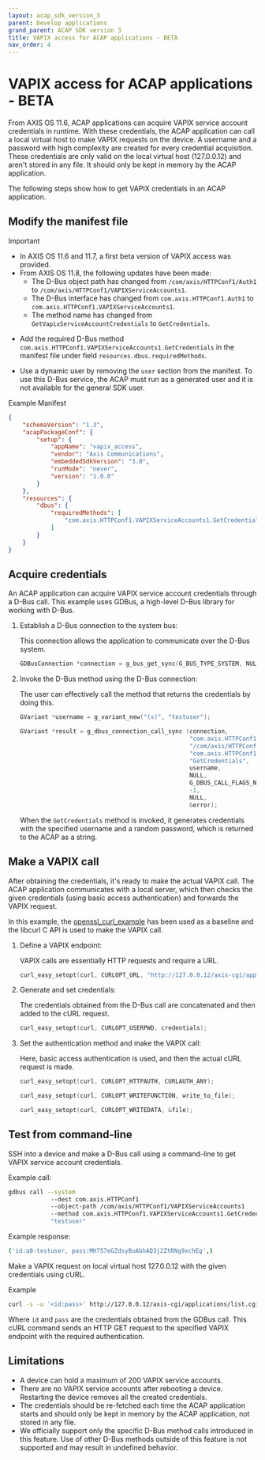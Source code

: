 ```yaml
---
layout: acap_sdk_version_3
parent: Develop applications
grand_parent: ACAP SDK version 3
title: VAPIX access for ACAP applications - BETA
nav_order: 4
---
```

# VAPIX access for ACAP applications - BETA

From AXIS OS 11.6, ACAP applications can acquire VAPIX service account credentials in runtime. With these credentials, the ACAP application can call a local virtual host to make VAPIX requests on the device. A username and a password with high complexity are created for every credential acquisition. These credentials are only valid on the local virtual host (127.0.0.12) and aren't stored in any file. It should only be kept in memory by the ACAP application.

The following steps show how to get VAPIX credentials in an ACAP application.

## Modify the manifest file

> [!IMPORTANT]
>
> - In AXIS OS 11.6 and 11.7, a first beta version of VAPIX access was provided.
> - From AXIS OS 11.8, the following updates have been made:
>   - The D-Bus object path has changed from `/com/axis/HTTPConf1/Auth1` to `/com/axis/HTTPConf1/VAPIXServiceAccounts1`.
>   - The D-Bus interface has changed from `com.axis.HTTPConf1.Auth1` to `com.axis.HTTPConf1.VAPIXServiceAccounts1`.
>   - The method name has changed from `GetVapixServiceAccountCredentials` to `GetCredentials`.

- Add the required D-Bus method `com.axis.HTTPConf1.VAPIXServiceAccounts1.GetCredentials` in the manifest file under field `resources.dbus.requiredMethods`.

- Use a dynamic user by removing the `user` section from the manifest. To use this D-Bus service, the ACAP must run as a generated user and it is not available for the general SDK user.

Example Manifest

```json
{
    "schemaVersion": "1.3",
    "acapPackageConf": {
        "setup": {
            "appName": "vapix_access",
            "vendor": "Axis Communications",
            "embeddedSdkVersion": "3.0",
            "runMode": "never",
            "version": "1.0.0"
        }
    },
    "resources": {
        "dbus": {
            "requiredMethods": [
                "com.axis.HTTPConf1.VAPIXServiceAccounts1.GetCredentials"
            ]
        }
    }
}
```

## Acquire credentials

An ACAP application can acquire VAPIX service account credentials through a D-Bus call. This example uses GDBus, a high-level D-Bus library for working with D-Bus.

1. Establish a D-Bus connection to the system bus:

    This connection allows the application to communicate over the D-Bus system.

    ```c
    GDBusConnection *connection = g_bus_get_sync(G_BUS_TYPE_SYSTEM, NULL, &error);
    ```

2. Invoke the D-Bus method using the D-Bus connection:

    The user can effectively call the method that returns the credentials by doing this.

    ```c
    GVariant *username = g_variant_new("(s)", "testuser");

    GVariant *result = g_dbus_connection_call_sync (connection,
                                                    "com.axis.HTTPConf1",
                                                    "/com/axis/HTTPConf1/VAPIXServiceAccounts1",
                                                    "com.axis.HTTPConf1.VAPIXServiceAccounts1",
                                                    "GetCredentials",
                                                    username,
                                                    NULL,
                                                    G_DBUS_CALL_FLAGS_NONE,
                                                    -1,
                                                    NULL,
                                                    &error);
    ```

    When the `GetCredentials` method is invoked, it generates credentials with the specified username and a random password, which is returned to the ACAP as a string.

## Make a VAPIX call

After obtaining the credentials, it's ready to make the actual VAPIX call. The ACAP application communicates with a local server, which then checks the given credentials (using basic access authentication) and forwards the VAPIX request.

In this example, the [openssl_curl_example](https://github.com/AxisCommunications/acap3-examples/tree/main/utility-libraries/openssl_curl_example) has been used as a baseline and the libcurl C API is used to make the VAPIX call.

1. Define a VAPIX endpoint:

    VAPIX calls are essentially HTTP requests and require a URL.

    ```c
    curl_easy_setopt(curl, CURLOPT_URL, "http://127.0.0.12/axis-cgi/applications/list.cgi");
    ```

2. Generate and set credentials:

    The credentials obtained from the D-Bus call are concatenated and then added to the cURL request.

    ```c
    curl_easy_setopt(curl, CURLOPT_USERPWD, credentials);
    ```

3. Set the authentication method and make the VAPIX call:

    Here, basic access authentication is used, and then the actual cURL request is made.

    ```c
    curl_easy_setopt(curl, CURLOPT_HTTPAUTH, CURLAUTH_ANY);

    curl_easy_setopt(curl, CURLOPT_WRITEFUNCTION, write_to_file);

    curl_easy_setopt(curl, CURLOPT_WRITEDATA, &file);
    ```

## Test from command-line

SSH into a device and make a D-Bus call using a command-line to get VAPIX service account credentials.

Example call:

```bash
gdbus call --system
            --dest com.axis.HTTPConf1
            --object-path /com/axis/HTTPConf1/VAPIXServiceAccounts1
            --method com.axis.HTTPConf1.VAPIXServiceAccounts1.GetCredentials
            "testuser"
```

Example response:

```bash
('id:a0-testuser, pass:MH757eGZdsyBuAbhAQ3j2ZtRNg9xchEg',)
```

Make a VAPIX request on local virtual host 127.0.0.12 with the given credentials using cURL.

Example

```bash
curl -s -u '<id:pass>' http://127.0.0.12/axis-cgi/applications/list.cgi
```

Where `id` and `pass` are the credentials obtained from the GDBus call. This cURL command sends an HTTP GET request to the specified VAPIX endpoint with the required authentication.

## Limitations

- A device can hold a maximum of 200 VAPIX service accounts.
- There are no VAPIX service accounts after rebooting a device. Restarting the device removes all the created credentials.
- The credentials should be re-fetched each time the ACAP application starts and should only be kept in memory by the ACAP application, not stored in any file.
- We officially support only the specific D-Bus method calls introduced in this feature. Use of other D-Bus methods outside of this feature is not supported and may result in undefined behavior.
